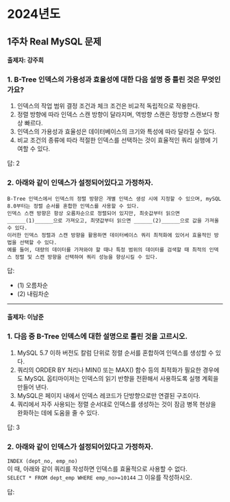 # 2024년도
## 1주차 Real MySQL 문제
#### 출제자: 강주희

### 1. B-Tree 인덱스의 가용성과 효율성에 대한 다음 설명 중 틀린 것은 무엇인가요?

1. 인덱스의 작업 범위 결정 조건과 체크 조건은 비교적 독립적으로 작용한다.  
2. 정렬 방향에 따라 인덱스 스캔 방향이 달라지며, 역방향 스캔은 정방향 스캔보다 항상 빠르다.  
3. 인덱스의 가용성과 효율성은 데이터베이스의 크기와 특성에 따라 달라질 수 있다.  
4. 비교 조건의 종류에 따라 적절한 인덱스를 선택하는 것이 효율적인 쿼리 실행에 기여할 수 있다.

답: 2


### 2. 아래와 같이 인덱스가 설정되어있다고 가정하자.
```
B-Tree 인덱스에서 인덱스의 정렬 방향은 개별 인덱스 생성 시에 지정할 수 있으며, mySQL 8.0부터는 정렬 순서를 혼합한 인덱스를 사용할 수 있다.
인덱스 스캔 방향은 항상 오름차순으로 정렬되어 있지만, 최솟값부터 읽으면 ______(1)______으로 가져오고, 최댓값부터 읽으면 ______(2)______으로 값을 가져올 수 있다.
이러한 인덱스 정렬과 스캔 방향을 활용하면 데이터베이스 쿼리 최적화에 있어서 효율적인 방법을 선택할 수 있다.
예를 들어, 대량의 데이터를 가져와야 할 때나 특정 범위의 데이터를 검색할 때 최적의 인덱스 정렬 및 스캔 방향을 선택하여 쿼리 성능을 향상시킬 수 있다.
```

답: 
- (1) 오름차순
- (2) 내림차순

---

#### 출제자: 이남준

### 1. 다음 중 B-Tree 인덱스에 대한 설명으로 틀린 것을 고르시오.
1. MySQL 5.7 이하 버전도 칼럼 단위로 정렬 순서를 혼합하여 인덱스를 생성할 수 있다.
2. 쿼리의 ORDER BY 처리나 MIN() 또는 MAX() 함수 등의 최적화가 필요한 경우에도 MySQL 옵티마이저는 인덱스의 읽기 반향을 전환해서 사용하도록 실행 계획을 만들어 낸다.
3. MySQL은 페이지 내에서 인덱스 레코드가 단방향으로만 연결된 구조이다.
4. 쿼리에서 자주 사용되는 정렬 순서대로 인덱스를 생성하는 것이 잠금 병목 현상을 완화하는 데에 도움을 줄 수 있다.

답: 3


### 2. 아래와 같이 인덱스가 설정되어있다고 가정하자.
`INDEX (dept_no, emp_no)`<br>
이 때, 아래와 같이 쿼리를 작성하면 인덱스를 효율적으로 사용할 수 없다.<br>
`SELECT * FROM dept_emp WHERE emp_no>=10144`
그 이유를 작성하시오.

답: 
